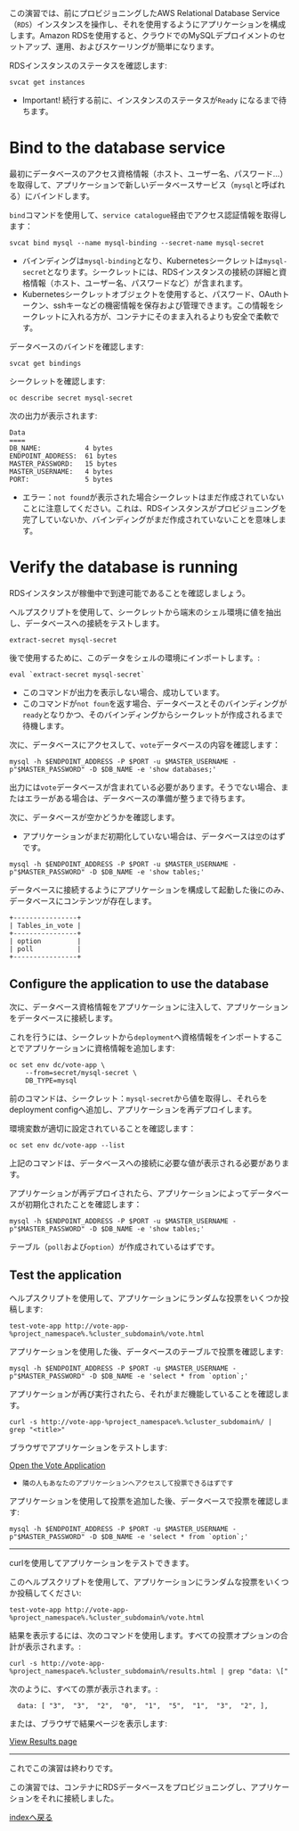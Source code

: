 この演習では、前にプロビジョニングしたAWS Relational Database Service（``RDS``）インスタンスを操作し、それを使用するようにアプリケーションを構成します。Amazon RDSを使用すると、クラウドでのMySQLデプロイメントのセットアップ、運用、およびスケーリングが簡単になります。

RDSインスタンスのステータスを確認します:

```execute
svcat get instances
```


 - Important! 続行する前に、インスタンスのステータスが``Ready`` になるまで待ちます。


# Bind to the database service 

最初にデータベースのアクセス資格情報（ホスト、ユーザー名、パスワード...）を取得して、アプリケーションで新しいデータベースサービス（``mysql``と呼ばれる）にバインドします。

``bind``コマンドを使用して、``service catalogue``経由でアクセス認証情報を取得します：

```execute
svcat bind mysql --name mysql-binding --secret-name mysql-secret
```


 - バインディングは``mysql-binding``となり、Kubernetesシークレットは``mysql-secret``となります。シークレットには、RDSインスタンスの接続の詳細と資格情報（ホスト、ユーザー名、パスワードなど）が含まれます。
 - Kubernetesシークレットオブジェクトを使用すると、パスワード、OAuthトークン、sshキーなどの機密情報を保存および管理できます。この情報をシークレットに入れる方が、コンテナにそのまま入れるよりも安全で柔軟です。


データベースのバインドを確認します:

```execute
svcat get bindings
```

シークレットを確認します:

```execute
oc describe secret mysql-secret 
```

次の出力が表示されます:

```
Data
====
DB_NAME:           4 bytes
ENDPOINT_ADDRESS:  61 bytes
MASTER_PASSWORD:   15 bytes
MASTER_USERNAME:   4 bytes
PORT:              5 bytes
```

 - エラー：``not found``が表示された場合シークレットはまだ作成されていないことに注意してください。これは、RDSインスタンスがプロビジョニングを完了していないか、バインディングがまだ作成されていないことを意味します。



# Verify the database is running 

RDSインスタンスが稼働中で到達可能であることを確認しましょう。

ヘルプスクリプトを使用して、シークレットから端末のシェル環境に値を抽出し、データベースへの接続をテストします。

```execute
extract-secret mysql-secret
```

後で使用するために、このデータをシェルの環境にインポートします。: 

```execute
eval `extract-secret mysql-secret`
```

 - このコマンドが出力を表示しない場合、成功しています。 
 - このコマンドが``not foun``を返す場合、データベースとそのバインディングが``ready``となりかつ、そのバインディングからシークレットが作成されるまで待機します。 

次に、データベースにアクセスして、``vote``データベースの内容を確認します：

```execute
mysql -h $ENDPOINT_ADDRESS -P $PORT -u $MASTER_USERNAME -p"$MASTER_PASSWORD" -D $DB_NAME -e 'show databases;'
```
出力には``vote``データベースが含まれている必要があります。そうでない場合、またはエラーがある場合は、データベースの準備が整うまで待ちます。

次に、データベースが空かどうかを確認します。

  - アプリケーションがまだ初期化していない場合は、データベースは``空``のはずです。

```execute
mysql -h $ENDPOINT_ADDRESS -P $PORT -u $MASTER_USERNAME -p"$MASTER_PASSWORD" -D $DB_NAME -e 'show tables;'
```
データベースに接続するようにアプリケーションを構成して起動した後にのみ、データベースにコンテンツが存在します。

```
+----------------+
| Tables_in_vote |
+----------------+
| option         |
| poll           |
+----------------+
```


<!--
# Point the application to the database 

If not already done in the previous exercise, the application needs to be configured to use a ``mysql`` database instead of the `built-in` database.  Add this setting to the application.

To do this, add the environment variable ``DB_TYPE`` into the application using the following command:

```execute
oc rollout pause dc vote-app 
oc set env dc vote-app \
   DB_TYPE=mysql
oc rollout resume dc vote-app
```

Note, that the above ``oc set env`` command would normally cause a re-deployment of the application.  In this case ``oc rollout pause dc vote-app`` is used to stop this from happening, since we are not ready to restart it just yet. 

-->

## Configure the application to use the database

次に、データベース資格情報をアプリケーションに注入して、アプリケーションをデータベースに接続します。

これを行うには、シークレットから``deployment``へ資格情報をインポートすることでアプリケーションに資格情報を追加します:

```execute
oc set env dc/vote-app \
    --from=secret/mysql-secret \
    DB_TYPE=mysql  
```
<!--
oc set env --from=secret/mysql-secret dc/vote-app 
-->

前のコマンドは、シークレット：``mysql-secret``から値を取得し、それらをdeployment configへ追加し、アプリケーションを再デプロイします。

環境変数が適切に設定されていることを確認します：

```execute
oc set env dc/vote-app --list
```

上記のコマンドは、データベースへの接続に必要な値が表示される必要があります。

アプリケーションが再デプロイされたら、アプリケーションによってデータベースが初期化されたことを確認します：

```execute
mysql -h $ENDPOINT_ADDRESS -P $PORT -u $MASTER_USERNAME -p"$MASTER_PASSWORD" -D $DB_NAME -e 'show tables;'
```
テーブル（``poll``および``option``）が作成されているはずです。


## Test the application 

ヘルプスクリプトを使用して、アプリケーションにランダムな投票をいくつか投稿します:

```execute 
test-vote-app http://vote-app-%project_namespace%.%cluster_subdomain%/vote.html
```

アプリケーションを使用した後、データベースのテーブルで投票を確認します: 

```execute
mysql -h $ENDPOINT_ADDRESS -P $PORT -u $MASTER_USERNAME -p"$MASTER_PASSWORD" -D $DB_NAME -e 'select * from `option`;'
```

アプリケーションが再び実行されたら、それがまだ機能していることを確認します。

```execute 
curl -s http://vote-app-%project_namespace%.%cluster_subdomain%/ | grep "<title>"
```

ブラウザでアプリケーションをテストします:

[Open the Vote Application](http://vote-app-%project_namespace%.%cluster_subdomain%/)

 - ``隣の人もあなたのアプリケーションへアクセスして投票できるはずです``

アプリケーションを使用して投票を追加した後、データベースで投票を確認します: 

```execute
mysql -h $ENDPOINT_ADDRESS -P $PORT -u $MASTER_USERNAME -p"$MASTER_PASSWORD" -D $DB_NAME -e 'select * from `option`;'
```

---
curlを使用してアプリケーションをテストできます。

このヘルプスクリプトを使用して、アプリケーションにランダムな投票をいくつか投稿してください:

```execute 
test-vote-app http://vote-app-%project_namespace%.%cluster_subdomain%/vote.html
```

<!--
```execute 
for i in {1..20}
do
   echo Casting vote nr. $i
   curl -s -X POST http://vote-app-%project_namespace%.%cluster_subdomain%/vote.html -d "vote=`expr $(($RANDOM % 9)) + 1`" >/dev/null
done
```
-->

結果を表示するには、次のコマンドを使用します。すべての投票オプションの合計が表示されます。:

```execute 
curl -s http://vote-app-%project_namespace%.%cluster_subdomain%/results.html | grep "data: \["
```

次のように、すべての票が表示されます。: 

```
  data: [ "3",  "3",  "2",  "0",  "1",  "5",  "1",  "3",  "2", ],

```

または、ブラウザで結果ページを表示します:

[View Results page](http://vote-app-%project_namespace%.%cluster_subdomain%/results.html)


---
これでこの演習は終わりです。

この演習では、コンテナにRDSデータベースをプロビジョニングし、アプリケーションをそれに接続しました。


[indexへ戻る](../index-aws.ja.md)

